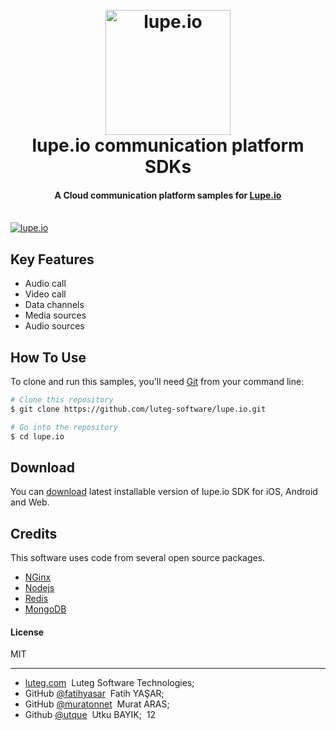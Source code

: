 
<h1 align="center">
  <br>
  <a href="http://www.lupe.io"><img src="http://docs.lupe.io/img/logos/lupe-logo.png" alt="lupe.io" width="200"></a>
  <br>
  lupe.io communication platform SDKs
  <br>
</h1>

<h4 align="center">A Cloud communication platform samples for <a href="http://www.lupe.io" target="_blank">Lupe.io</a></h4>

  <br>
  <a href="http://www.lupe.io"><img src="http://docs.lupe.io/img/connect.png" alt="lupe.io"></a>
  <br>
  

## Key Features

* Audio call
* Video call
* Data channels  
* Media sources
* Audio sources

## How To Use

To clone and run this samples, you'll need [Git](https://git-scm.com) from your command line:

```bash
# Clone this repository
$ git clone https://github.com/luteg-software/lupe.io.git

# Go into the repository
$ cd lupe.io
```


## Download

You can [download](#) latest installable version of lupe.io SDK for iOS, Android and Web.

## Credits

This software uses code from several open source packages.

- [NGinx](https://www.nginx.com)
- [Nodejs](https://nodejs.org/en/)
- [Redis](https://redis.io)
- [MongoDB](https://www.mongodb.com)

#### License

MIT

---

- [luteg.com](https://www.luteg.com) &nbsp;Luteg Software Technologies;&nbsp;
- GitHub [@fatihyasar](https://github.com/fatihyasar) &nbsp;Fatih YAŞAR;&nbsp;
- GitHub [@muratonnet](https://github.com/muratonnet) &nbsp;Murat ARAS;&nbsp;
- Github [@utque](https://github.com/utque) &nbsp;Utku BAYIK;&nbsp;
12
